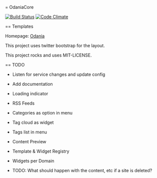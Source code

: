 = OdaniaCore

[![Build Status](https://travis-ci.org/Odania-IT/odania-core.png?branch=master)](https://travis-ci.org/Odania-IT/odania-core)
[![Code Climate](https://codeclimate.com/github/Odania-IT/odania-core/badges/gpa.svg)](https://codeclimate.com/github/Odania-IT/odania-core)


== Templates

Homepage: [Odania](http://www.odania.com)

This project uses twitter bootstrap for the layout.

This project rocks and uses MIT-LICENSE.


== TODO

- Listen for service changes and update config
- Add documentation
- Loading indicator
- RSS Feeds
- Categories as option in menu
- Tag cloud as widget
- Tags list in menu
- Content Preview
- Template & Widget Registry
- Widgets per Domain


- TODO: What should happen with the content, etc if a site is deleted? 
